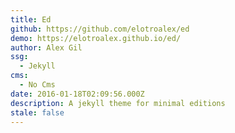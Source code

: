 ```yaml
---
title: Ed
github: https://github.com/elotroalex/ed
demo: https://elotroalex.github.io/ed/
author: Alex Gil
ssg:
  - Jekyll
cms:
  - No Cms
date: 2016-01-18T02:09:56.000Z
description: A jekyll theme for minimal editions
stale: false
---
```


